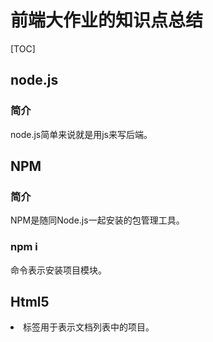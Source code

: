 # 前端大作业的知识点总结
[TOC]
## node.js
### 简介
node.js简单来说就是用js来写后端。

## NPM
### 简介
NPM是随同Node.js一起安装的包管理工具。

### npm i
命令表示安装项目模块。


## Html5
<li>标签用于表示文档列表中的项目。
